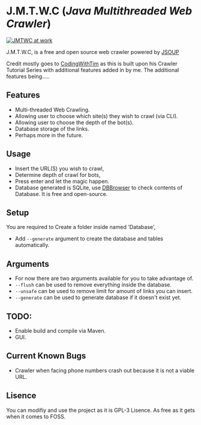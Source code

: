 # J.M.T.W.C (_Java Multithreaded Web Crawler_)
[![JMTWC at work](https://iili.io/4TvVDX.md.png)](https://freeimage.host/i/4TvVDX)


J.M.T.W.C, is a free and open source web crawler powered by [JSOUP](https://jsoup.org/)

Credit mostly goes to [CodingWithTim](https://www.youtube.com/c/CodingWithTim) as this is built upon his Crawler Tutorial Series with additional features added in by me. The additional features being.....
 
## Features

- Multi-threaded Web Crawling.
- Allowing user to choose which site(s) they wish to crawl (via CLI).
- Allowing user to choose the depth of the bot(s).
- Database storage of the links.
- Perhaps more in the future.

## Usage
- Insert the URL(S) you wish to crawl,
- Determine depth of crawl for bots,
- Press enter and let the magic happen.
- Database generated is SQLite, use [DBBrowser](https://sqlitebrowser.org/) to check contents of Database. It is free and open-source.

## Setup
You are required to Create a folder inside named 'Database',
- Add `--generate` argument to create the database and tables automatically.

## Arguments 
- For now there are two arguments available for you to take advantage of.
- `--flush` can be used to remove everything inside the database.
- `--unsafe` can be used to remove limit for amount of links you can insert.
- `--generate` can be used to generate database if it doesn't exist yet.

## TODO:
- Enable build and compile via Maven.
- GUI.

## Current Known Bugs
- Crawler when facing phone numbers crash out because it is not a viable URL.

## Lisence
You can modifiy and use the project as it is GPL-3 Lisence. As free as it gets when it comes to FOSS.
